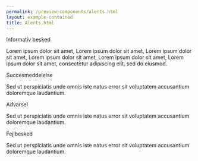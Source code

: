 ```yaml
--- 
permalink: /preview-components/alerts.html
layout: example-contained 
title: Alerts.html
---
```

<div class="alert alert-info" role="alert"
    aria-label="Beskedbox der viser information">
    <div class="alert-body">
        <p class="alert-heading">Informativ besked</p>
        <p class="alert-text">Lorem ipsum dolor sit amet, Lorem ipsum dolor
            sit amet, Lorem ipsum dolor sit amet, Lorem ipsum dolor sit
            amet, Lorem ipsum dolor sit amet, Lorem ipsum dolor sit amet,
            consectetur adipiscing elit, sed do eiusmod.</p>
    </div>
</div>

<div class="alert alert-success" role="alert"
    aria-label="Beskedbox der viser succes">
    <div class="alert-body">
        <p class="alert-heading">Succesmeddelelse</p>
        <p class="alert-text">Sed ut perspiciatis unde omnis iste natus
            error sit voluptatem accusantium doloremque laudantium.</p>
    </div>
</div>

<div class="alert alert-warning" role="alert"
    aria-label="Beskedbox der viser en advarsel">
    <div class="alert-body">
        <p class="alert-heading">Advarsel</p>
        <p class="alert-text">Sed ut perspiciatis unde omnis iste natus
            error sit voluptatem accusantium doloremque laudantium.</p>
    </div>
</div>

<div class="alert alert-error" role="alert"
    aria-label="Beskedbox der viser en fejlmeddelelse">
    <div class="alert-body">
        <p class="alert-heading">Fejlbesked</p>
        <p class="alert-text">Sed ut perspiciatis unde omnis iste natus
            error sit voluptatem accusantium doloremque laudantium.</p>
    </div>
</div>